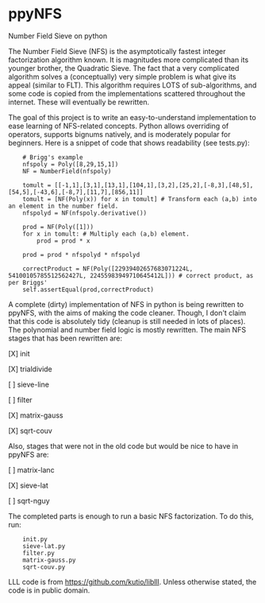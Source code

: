 # ppyNFS
Number Field Sieve on python

The Number Field Sieve (NFS) is the asymptotically fastest integer factorization algorithm known. It is magnitudes more complicated than its younger brother, the Quadratic Sieve. The fact that a very complicated algorithm solves a (conceptually) very simple problem is what give its appeal (similar to FLT). This algorithm requires LOTS of sub-algorithms, and some code is copied from the implementations scattered throughout the internet. These will eventually be rewritten.

The goal of this project is to write an easy-to-understand implementation to ease learning of NFS-related concepts. Python allows overriding of operators, supports bignums natively, and is moderately popular for beginners. Here is a snippet of code that shows readability (see tests.py):
		
		# Brigg's example
		nfspoly = Poly([8,29,15,1])
		NF = NumberField(nfspoly)
		
		tomult = [[-1,1],[3,1],[13,1],[104,1],[3,2],[25,2],[-8,3],[48,5],[54,5],[-43,6],[-8,7],[11,7],[856,11]]
		tomult = [NF(Poly(x)) for x in tomult] # Transform each (a,b) into an element in the number field.
		nfspolyd = NF(nfspoly.derivative())
		
		prod = NF(Poly([1]))
		for x in tomult: # Multiply each (a,b) element.
			prod = prod * x
			
		prod = prod * nfspolyd * nfspolyd
		
		correctProduct = NF(Poly([22939402657683071224L, 54100105785512562427L, 22455983949710645412L])) # correct product, as per Briggs'
		self.assertEqual(prod,correctProduct)
		
A complete (dirty) implementation of NFS in python is being rewritten to ppyNFS, with the aims of making the code cleaner. Though, I don't claim that this code is absolutely tidy (cleanup is still needed in lots of places). The polynomial and number field logic is mostly rewritten. The main NFS stages that has been rewritten are:

[X] init

[X] trialdivide

[ ] sieve-line

[ ] filter

[X] matrix-gauss

[X] sqrt-couv

Also, stages that were not in the old code but would be nice to have in ppyNFS are:

[ ] matrix-lanc

[X] sieve-lat

[ ] sqrt-nguy

The completed parts is enough to run a basic NFS factorization. To do this, run:
		
		init.py
		sieve-lat.py
		filter.py
		matrix-gauss.py
		sqrt-couv.py
		
LLL code is from https://github.com/kutio/liblll. Unless otherwise stated, the code is in public domain.
